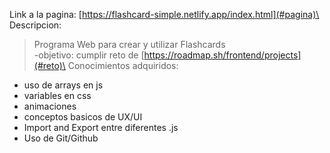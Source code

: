 Link a la pagina: [https://flashcard-simple.netlify.app/index.html](#pagina)\
Descripcion: 
> Programa Web para crear y utilizar Flashcards\
> -objetivo: cumplir reto de [https://roadmap.sh/frontend/projects](#reto)\
> Conocimientos adquiridos:
 - uso de arrays en js
 - variables en css
 - animaciones
 - conceptos basicos de UX/UI
 - Import and Export entre diferentes .js
 - Uso de Git/Github
